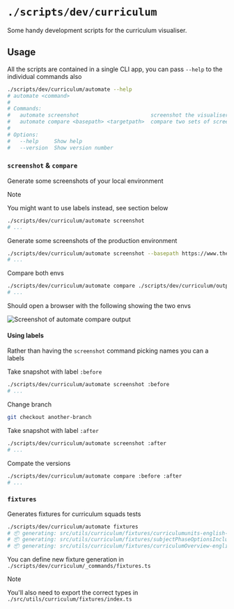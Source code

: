 # `./scripts/dev/curriculum`
Some handy development scripts for the curriculum visualiser. 

## Usage
All the scripts are contained in a single CLI app, you can pass `--help` to the individual commands also

```bash
./scripts/dev/curriculum/automate --help
# automate <command>
# 
# Commands:
#   automate screenshot                       screenshot the visualiser
#   automate compare <basepath> <targetpath>  compare two sets of screenshots
# 
# Options:
#   --help     Show help                                                 [boolean]
#   --version  Show version number                                       [boolean]
```

### `screenshot` & `compare`
Generate some screenshots of your local environment

> [!NOTE]  
> You might want to use labels instead, see section below  

```bash
./scripts/dev/curriculum/automate screenshot 
# ...
```

Generate some screenshots of the production environment

```bash
./scripts/dev/curriculum/automate screenshot --basepath https://www.thenational.academy/
# ...
```

Compare both envs

```bash
./scripts/dev/curriculum/automate compare ./scripts/dev/curriculum/output/screenshots/www-thenational-academy ./scripts/dev/curriculum/output/screenshots/localhost-3000
# ...
```

Should open a browser with the following showing the two envs

![Screenshot of automate compare output](empty.png)


#### Using labels
Rather than having the `screenshot` command picking names you can a labels  

Take snapshot with label `:before`

```bash
./scripts/dev/curriculum/automate screenshot :before
# ...
```

Change branch

```bash
git checkout another-branch
```

Take snapshot with label `:after`

```bash
./scripts/dev/curriculum/automate screenshot :after
# ...
```

Compate the versions

```bash
./scripts/dev/curriculum/automate compare :before :after
# ...
```


### `fixtures`
Generates fixtures for curriculum squads tests

```bash
./scripts/dev/curriculum/automate fixtures
# 📦 generating: src/utils/curriculum/fixtures/curriculumunits-english-secondary.ts
# 📦 generating: src/utils/curriculum/fixtures/subjectPhaseOptionsIncludeNew.ts
# 📦 generating: src/utils/curriculum/fixtures/curriculumOverview-english-secondary.ts
```

You can define new fixture generation in `./scripts/dev/curriculum/_commands/fixtures.ts`

> [!NOTE]  
> You'll also need to export the correct types in `./src/utils/curriculum/fixtures/index.ts`  


